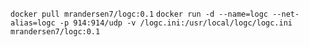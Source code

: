 `docker pull mrandersen7/logc:0.1`
`docker run -d --name=logc --net-alias=logc -p 914:914/udp -v /logc.ini:/usr/local/logc/logc.ini mrandersen7/logc:0.1`